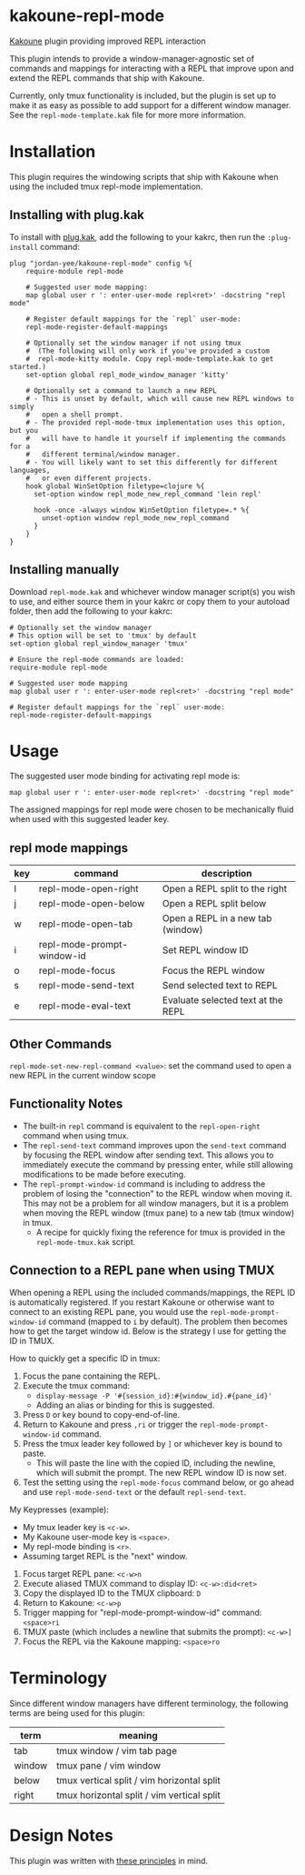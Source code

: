 # kakoune-repl-mode
[Kakoune](http://kakoune.org) plugin providing improved REPL interaction

This plugin intends to provide a window-manager-agnostic set of commands and
mappings for interacting with a REPL that improve upon and extend the REPL
commands that ship with Kakoune.

Currently, only tmux functionality is included, but the plugin is set up to
make it as easy as possible to add support for a different window manager. See
the `repl-mode-template.kak` file for more more information.

# Installation
This plugin requires the windowing scripts that ship with Kakoune when using the
included tmux repl-mode implementation.

## Installing with plug.kak
To install with [plug.kak](https://github.com/andreyorst/plug.kak), add the
following to your kakrc, then run the `:plug-install` command:
```
plug "jordan-yee/kakoune-repl-mode" config %{
    require-module repl-mode

    # Suggested user mode mapping:
    map global user r ': enter-user-mode repl<ret>' -docstring "repl mode"

    # Register default mappings for the `repl` user-mode:
    repl-mode-register-default-mappings

    # Optionally set the window manager if not using tmux
    #  (The following will only work if you've provided a custom
    #  repl-mode-kitty module. Copy repl-mode-template.kak to get started.)
    set-option global repl_mode_window_manager 'kitty'

    # Optionally set a command to launch a new REPL
    # - This is unset by default, which will cause new REPL windows to simply
    #   open a shell prompt.
    # - The provided repl-mode-tmux implementation uses this option, but you
    #   will have to handle it yourself if implementing the commands for a
    #   different terminal/window manager.
    # - You will likely want to set this differently for different languages,
    #   or even different projects.
    hook global WinSetOption filetype=clojure %{
      set-option window repl_mode_new_repl_command 'lein repl'

      hook -once -always window WinSetOption filetype=.* %{
        unset-option window repl_mode_new_repl_command
      }
    }
}
```

## Installing manually
Download `repl-mode.kak` and whichever window manager script(s) you
wish to use, and either source them in your kakrc or copy them to your
autoload folder, then add the following to your kakrc:
```
# Optionally set the window manager
# This option will be set to 'tmux' by default
set-option global repl_window_manager 'tmux'

# Ensure the repl-mode commands are loaded:
require-module repl-mode

# Suggested user mode mapping
map global user r ': enter-user-mode repl<ret>' -docstring "repl mode"

# Register default mappings for the `repl` user-mode:
repl-mode-register-default-mappings
```

# Usage
The suggested user mode binding for activating repl mode is:
```
map global user r ': enter-user-mode repl<ret>' -docstring "repl mode"
```
The assigned mappings for repl mode were chosen to be mechanically fluid when
used with this suggested leader key.

## repl mode mappings

| key | command                    | description                        |
| --- | -------------------------- | ---------------------------------- |
| l   | repl-mode-open-right       | Open a REPL split to the right     |
| j   | repl-mode-open-below       | Open a REPL split below            |
| w   | repl-mode-open-tab         | Open a REPL in a new tab (window)  |
| i   | repl-mode-prompt-window-id | Set REPL window ID                 |
| o   | repl-mode-focus            | Focus the REPL window              |
| s   | repl-mode-send-text        | Send selected text to REPL         |
| e   | repl-mode-eval-text        | Evaluate selected text at the REPL |

## Other Commands

`repl-mode-set-new-repl-command <value>`: set the command used to open a new REPL in the current window scope

## Functionality Notes
- The built-in `repl` command is equivalent to the `repl-open-right` command
  when using tmux.
- The `repl-send-text` command improves upon the `send-text` command by
  focusing the REPL window after sending text. This allows you to immediately
  execute the command by pressing enter, while still allowing modifications
  to be made before executing.
- The `repl-prompt-window-id` command is including to address the problem of
  losing the "connection" to the REPL window when moving it. This may not be
  a problem for all window managers, but it is a problem when moving the REPL
  window (tmux pane) to a new tab (tmux window) in tmux.
  - A recipe for quickly fixing the reference for tmux is provided in the
    `repl-mode-tmux.kak` script.

## Connection to a REPL pane when using TMUX
When opening a REPL using the included commands/mappings, the REPL ID is
automatically registered. If you restart Kakoune or otherwise want to connect to
an existing REPL pane, you would use the `repl-mode-prompt-window-id` command
(mapped to `i` by default). The problem then becomes how to get the target
window id. Below is the strategy I use for getting the ID in TMUX.

How to quickly get a specific ID in tmux:
1. Focus the pane containing the REPL.
2. Execute the tmux command:
   - `display-message -P '#{session_id}:#{window_id}.#{pane_id}'`
   - Adding an alias or binding for this is suggested.
3. Press `D` or key bound to copy-end-of-line.
4. Return to Kakoune and press `,ri` or trigger the `repl-mode-prompt-window-id` command.
5. Press the tmux leader key followed by `]` or whichever key is bound to paste.
   - This will paste the line with the copied ID, including the newline, which will
     submit the prompt. The new REPL window ID is now set.
6. Test the setting using the `repl-mode-focus` command below, or go ahead and use
   `repl-mode-send-text` or the default `repl-send-text`.

My Keypresses (example):
- My tmux leader key is `<c-w>`.
- My Kakoune user-mode key is `<space>`.
- My repl-mode binding is `<r>`.
- Assuming target REPL is the "next" window.

1. Focus target REPL pane: `<c-w>n`
2. Execute aliased TMUX command to display ID: `<c-w>:did<ret>`
3. Copy the displayed ID to the TMUX clipboard: `D`
4. Return to Kakoune: `<c-w>p`
5. Trigger mapping for "repl-mode-prompt-window-id" command: `<space>ri`
6. TMUX paste (which includes a newline that submits the prompt): `<c-w>]`
7. Focus the REPL via the Kakoune mapping: `<space>ro`

# Terminology
Since different window managers have different terminology, the following terms
are being used for this plugin:

| term   | meaning                                    |
| ------ | ------------------------------------------ |
| tab    | tmux window / vim tab page                 |
| window | tmux pane / vim window                     |
| below  | tmux vertical split / vim horizontal split |
| right  | tmux horizontal split / vim vertical split |

# Design Notes
This plugin was written with [these principles](https://github.com/jordan-yee/principles/blob/master/kakoune-plugins.md) in mind.
